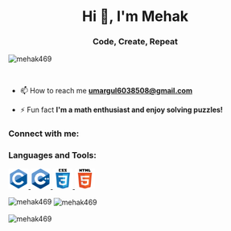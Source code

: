 <h1 align="center">Hi 👋, I'm Mehak</h1>
<h3 align="center">Code, Create, Repeat</h3>

<p align="left"> <img src="https://komarev.com/ghpvc/?username=mehak469&label=Profile%20views&color=0e75b6&style=flat" alt="mehak469" /> </p>

<p align="left"> <a href="https://twitter.com/" target="blank"><img src="https://img.shields.io/twitter/follow/?logo=twitter&style=for-the-badge" alt="" /></a> </p>

- 📫 How to reach me **umargul6038508@gmail.com**

- ⚡ Fun fact **I'm a math enthusiast and enjoy solving puzzles!**

<h3 align="left">Connect with me:</h3>
<p align="left">
</p>

<h3 align="left">Languages and Tools:</h3>
<p align="left"> <a href="https://www.cprogramming.com/" target="_blank" rel="noreferrer"> <img src="https://raw.githubusercontent.com/devicons/devicon/master/icons/c/c-original.svg" alt="c" width="40" height="40"/> </a> <a href="https://www.w3schools.com/cpp/" target="_blank" rel="noreferrer"> <img src="https://raw.githubusercontent.com/devicons/devicon/master/icons/cplusplus/cplusplus-original.svg" alt="cplusplus" width="40" height="40"/> </a> <a href="https://www.w3schools.com/css/" target="_blank" rel="noreferrer"> <img src="https://raw.githubusercontent.com/devicons/devicon/master/icons/css3/css3-original-wordmark.svg" alt="css3" width="40" height="40"/> </a> <a href="https://www.w3.org/html/" target="_blank" rel="noreferrer"> <img src="https://raw.githubusercontent.com/devicons/devicon/master/icons/html5/html5-original-wordmark.svg" alt="html5" width="40" height="40"/> </a> </p>

<p><img align="left" src="https://github-readme-stats.vercel.app/api/top-langs?username=mehak469&show_icons=true&locale=en&layout=compact" alt="mehak469" /></p>

<p>&nbsp;<img align="center" src="https://github-readme-stats.vercel.app/api?username=mehak469&show_icons=true&locale=en" alt="mehak469" /></p>

<p><img align="center" src="https://github-readme-streak-stats.herokuapp.com/?user=mehak469&" alt="mehak469" /></p>
